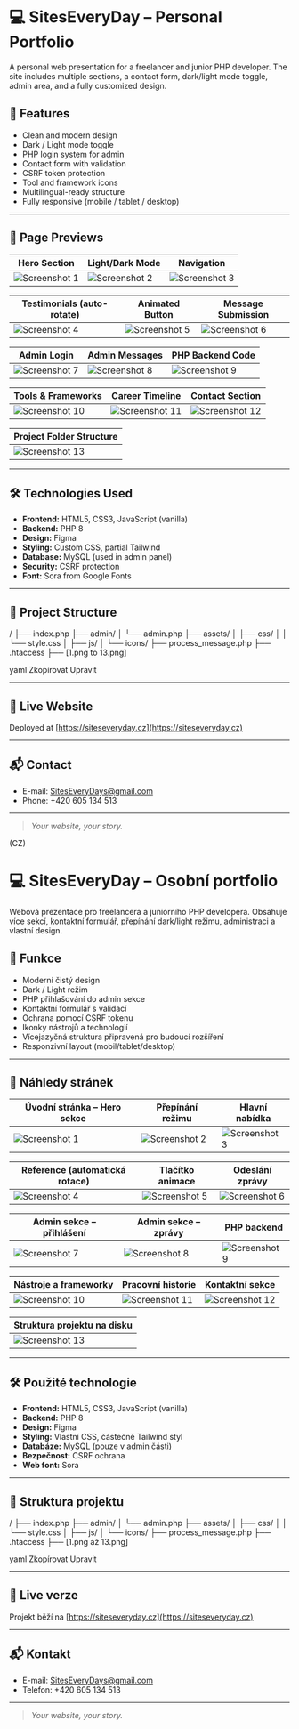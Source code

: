 # 💻 SitesEveryDay – Personal Portfolio

A personal web presentation for a freelancer and junior PHP developer. The site includes multiple sections, a contact form, dark/light mode toggle, admin area, and a fully customized design.

## 🧠 Features

- Clean and modern design
- Dark / Light mode toggle
- PHP login system for admin
- Contact form with validation
- CSRF token protection
- Tool and framework icons
- Multilingual-ready structure
- Fully responsive (mobile / tablet / desktop)

---

## 📸 Page Previews

| Hero Section | Light/Dark Mode | Navigation |
|--------------|------------------|-------------|
| ![Screenshot 1](./1.png) | ![Screenshot 2](./2.png) | ![Screenshot 3](./3.png) |

| Testimonials (auto-rotate) | Animated Button | Message Submission |
|-----------------------------|------------------|----------------------|
| ![Screenshot 4](./4.png) | ![Screenshot 5](./5.png) | ![Screenshot 6](./6.png) |

| Admin Login | Admin Messages | PHP Backend Code |
|----------------|-------------------|-------------------|
| ![Screenshot 7](./7.png) | ![Screenshot 8](./8.png) | ![Screenshot 9](./9.png) |

| Tools & Frameworks | Career Timeline | Contact Section |
|---------------------|------------------|-------------------|
| ![Screenshot 10](./10.png) | ![Screenshot 11](./11.png) | ![Screenshot 12](./12.png) |

| Project Folder Structure |
|--------------------------|
| ![Screenshot 13](./13.png) |

---

## 🛠 Technologies Used

- **Frontend:** HTML5, CSS3, JavaScript (vanilla)
- **Backend:** PHP 8
- **Design:** Figma
- **Styling:** Custom CSS, partial Tailwind
- **Database:** MySQL (used in admin panel)
- **Security:** CSRF protection
- **Font:** Sora from Google Fonts

---

## 📁 Project Structure

/
├── index.php
├── admin/
│ └── admin.php
├── assets/
│ ├── css/
│ │ └── style.css
│ ├── js/
│ └── icons/
├── process_message.php
├── .htaccess
├── [1.png to 13.png]

yaml
Zkopírovat
Upravit

---

## 🔗 Live Website

Deployed at [https://siteseveryday.cz](https://siteseveryday.cz)

---

## 📬 Contact

- E-mail: SitesEveryDays@gmail.com  
- Phone: +420 605 134 513

---

> *Your website, your story.*


(CZ)
# 💻 SitesEveryDay – Osobní portfolio

Webová prezentace pro freelancera a juniorního PHP developera. Obsahuje více sekcí, kontaktní formulář, přepínání dark/light režimu, administraci a vlastní design.

## 🧠 Funkce

- Moderní čistý design
- Dark / Light režim
- PHP přihlašování do admin sekce
- Kontaktní formulář s validací
- Ochrana pomocí CSRF tokenu
- Ikonky nástrojů a technologií
- Vícejazyčná struktura připravená pro budoucí rozšíření
- Responzivní layout (mobil/tablet/desktop)

---

## 📸 Náhledy stránek

| Úvodní stránka – Hero sekce | Přepínání režimu | Hlavní nabídka |
|-----------------------------|------------------|----------------|
| ![Screenshot 1](./1.png)    | ![Screenshot 2](./2.png) | ![Screenshot 3](./3.png) |

| Reference (automatická rotace) | Tlačítko animace | Odeslání zprávy |
|--------------------------------|------------------|-----------------|
| ![Screenshot 4](./4.png)       | ![Screenshot 5](./5.png) | ![Screenshot 6](./6.png) |

| Admin sekce – přihlášení | Admin sekce – zprávy | PHP backend |
|---------------------------|----------------------|-------------|
| ![Screenshot 7](./7.png)  | ![Screenshot 8](./8.png) | ![Screenshot 9](./9.png) |

| Nástroje a frameworky | Pracovní historie | Kontaktní sekce |
|------------------------|--------------------|------------------|
| ![Screenshot 10](./10.png) | ![Screenshot 11](./11.png) | ![Screenshot 12](./12.png) |

| Struktura projektu na disku |
|-----------------------------|
| ![Screenshot 13](./13.png) |

---

## 🛠 Použité technologie

- **Frontend:** HTML5, CSS3, JavaScript (vanilla)
- **Backend:** PHP 8
- **Design:** Figma
- **Styling:** Vlastní CSS, částečně Tailwind styl
- **Databáze:** MySQL (pouze v admin části)
- **Bezpečnost:** CSRF ochrana
- **Web font:** Sora

---

## 📁 Struktura projektu

/
├── index.php
├── admin/
│ └── admin.php
├── assets/
│ ├── css/
│ │ └── style.css
│ ├── js/
│ └── icons/
├── process_message.php
├── .htaccess
├── [1.png až 13.png]

yaml
Zkopírovat
Upravit

---

## 🔗 Live verze

Projekt běží na [https://siteseveryday.cz](https://siteseveryday.cz)

---

## 📬 Kontakt

- E-mail: SitesEveryDays@gmail.com  
- Telefon: +420 605 134 513

---

> *Your website, your story.*
